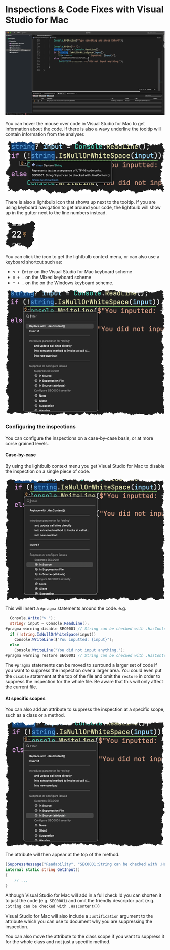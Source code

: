 # Inspections & Code Fixes with Visual Studio for Mac

![Screenshot of Visual Studio for Mac showing the analyser underlining the affected code and a menu popup showing with the code fix](vsmac-full-screen.png)


You can hover the mouse over code in Visual Studio for Mac to get information about the code. If there is also a wavy underline the tooltip will contain information from the analyser.

![Example of the HasContent analyser as seen in Visual Studio for Mac](vsmac-wavy-line-with-suggestion.png)

There is also a lightbulb icon that shows up next to the tooltip. If you are using keyboard navigation to get around your code, the lightbulb will show up in the gutter next to the line numbers instead.

![The lightbulb icon](vsmac-lightbulb.png)

You can click the icon to get the lightbulb context menu, or can also use a keyboard shortcut such as:
- `⌥ + Enter` on the Visual Studio for Mac keyboard scheme
-  `⌘ + .` on the Mixed keyboard scheme
- `⌃ + .` on the on the Windows keyboard scheme.

![The lightbulb menu](vsmac-lightbulb-menu.png)

### Configuring the inspections

You can configure the inspections on a case-by-case basis, or at more corse grained levels.

#### Case-by-case

By using the lightbulb context menu you get Visual Studio for Mac to disable the inspection on a single piece of code.

![The menu to disable a single case with a pragma](vsmac-disable-with-pragma.png)

This will insert a `#pragma` statements around the code. e.g.

```csharp
  Console.Write("> ");
  string? input = Console.ReadLine();
#pragma warning disable SEC0001 // String can be checked with .HasContent()
  if (!string.IsNullOrWhiteSpace(input))
    Console.WriteLine($"You inputted: {input}");
  else
    Console.WriteLine("You did not input anything.");
#pragma warning restore SEC0001 // String can be checked with .HasContent()
```

The `#pragma` statements can be moved to surround a larger set of code if you want to suppress the inspection over a larger area. You could even put the `disable` statement at the top of the file and omit the `restore` in order to suppress the inspection for the whole file. Be aware that this will only affect the current file.

#### At specific scopes

You can also add an attribute to suppress the inspection at a specific scope, such as a class or a method.

![Example of adding the disable with attribute via the context action menu](vsmac-disable-with-attribute.png)

The attribute will then appear at the top of the method.

```csharp
[SuppressMessage("Readability", "SEC0001:String can be checked with .HasContent()", Justification = "<Pending>")]
internal static string GetInput()
{
    // ...
}
```

Although Visual Studio for Mac will add in a full check Id you can shorten it to just the code (e.g. `SEC0001`) and omit the friendly descriptor part (e.g. `:String can be checked with .HasContent()`)

Visual Studio for Mac will also include a `Justification` argument to the attribute which you can use to document why you are suppressing the inspection.

You can also move the attribute to the class scope if you want to suppress it for the whole class and not just a specific method.

